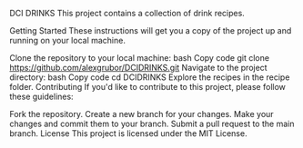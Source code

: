 DCI DRINKS
This project contains a collection of drink recipes.

Getting Started
These instructions will get you a copy of the project up and running on your local machine.

Clone the repository to your local machine:
bash
Copy code
git clone https://github.com/alexgrubor/DCIDRINKS.git
Navigate to the project directory:
bash
Copy code
cd DCIDRINKS
Explore the recipes in the recipe folder.
Contributing
If you'd like to contribute to this project, please follow these guidelines:

Fork the repository.
Create a new branch for your changes.
Make your changes and commit them to your branch.
Submit a pull request to the main branch.
License
This project is licensed under the MIT License.
